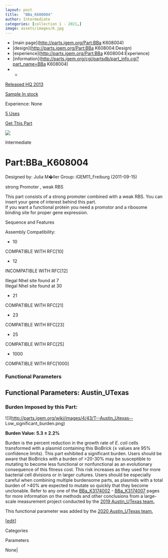 ```yaml
---
layout: post
title:  "BBa_K608004"
author: Intermediate
categories: [collection 1 - 2021,] 
image: assets/images/6.jpg
---
```



  * [main page](http://parts.igem.org/Part:BBa K608004)
  * [design](http://parts.igem.org/Part:BBa K608004:Design)
  * [experience](http://parts.igem.org/Part:BBa K608004:Experience)
  * [information](http://parts.igem.org/cgi/partsdb/part_info.cgi?part_name=BBa K608004)
  *   * 

[Released HQ 2013](http://parts.igem.org/Help:Part_Status_Box)

[Sample In stock](http://parts.igem.org/Help:Part_Status_Box)

Experience: None

[5 Uses](http://parts.igem.org/partsdb/uses.cgi?part=BBa_K608004)

[ Get This Part](http://parts.igem.org/partsdb/get_part.cgi?part=BBa_K608004)

![](http://parts.igem.org/images/partbypart/icon_intermediate.png)

Intermediate

# Part:BBa_K608004

Designed by: Julia M�ller   Group: iGEM11_Freiburg   (2011-09-15)

strong Promoter , weak RBS

This part consists of a strong promoter combined with a weak RBS. You can
insert your gene of interest behind this part.  
If you want a functional protein you need a promotor and a ribosome binding
site for proper gene expression.  

  

Sequence and Features

  

Assembly Compatibility:

  * 10

COMPATIBLE WITH RFC[10]

  * 12

INCOMPATIBLE WITH RFC[12]

Illegal NheI site found at 7  
Illegal NheI site found at 30  

  * 21

COMPATIBLE WITH RFC[21]

  * 23

COMPATIBLE WITH RFC[23]

  * 25

COMPATIBLE WITH RFC[25]

  * 1000

COMPATIBLE WITH RFC[1000]

  

### Functional Parameters

  

  

## Functional Parameters: Austin_UTexas

### Burden Imposed by this Part:

![](http://parts.igem.org/wiki/images/4/43/T--Austin_Utexas--
Low_significant_burden.png)

**Burden Value: 5.3 ± 2.2%**

Burden is the percent reduction in the growth rate of _E. coli_ cells
transformed with a plasmid containing this BioBrick (± values are 95%
confidence limits). This part exhibited a significant burden. Users should be
aware that BioBricks with a burden of >20-30% may be susceptible to mutating
to become less functional or nonfunctional as an evolutionary consequence of
this fitness cost. This risk increases as they used for more bacterial cell
divisions or in larger cultures. Users should be especially careful when
combining multiple burdensome parts, as plasmids with a total burden of >40%
are expected to mutate so quickly that they become unclonable. Refer to any
one of the [BBa_K3174002](http://parts.igem.org/Part:BBa_K3174002) \-
[BBa_K3174007](http://parts.igem.org/Part:BBa_K3174007) pages for more
information on the methods and other conclusions from a large-scale
measurement project conducted by the [2019 Austin_UTexas
team.](https://2019.igem.org/Team:Austin_UTexas)

This functional parameter was added by the [2020 Austin_UTexas
team.](https://2020.igem.org/Team:Austin_UTexas/Contribution)

[[edit](http://parts.igem.org/partsdb/part_info.cgi?part_name=BBa_K608004)]

Categories

Parameters

None|

